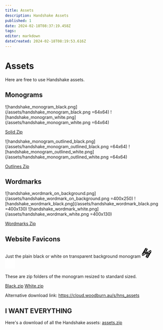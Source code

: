 ```yaml
---
title: Assets
description: Handshake Assets
published: 1
date: 2024-02-18T08:37:19.458Z
tags: 
editor: markdown
dateCreated: 2024-02-18T08:19:53.616Z
---
```


# Assets

Here are free to use Handshake assets.


## Monograms
![handshake_monogram_black.png](/assets/handshake_monogram_black.png =64x64) ![handshake_monogram_white.png](/assets/handshake_monogram_white.png =64x64)


[Solid Zip](/files/handshake_monogram_solid.zip)

![handshake_monogram_outlined_black.png](/assets/handshake_monogram_outlined_black.png =64x64) ![handshake_monogram_outlined_white.png](/assets/handshake_monogram_outlined_white.png =64x64)

[Outlines Zip](/files/handshake_monogram_outlined.zip)

## Wordmarks

![handshake_wordmark_on_background.png](/assets/handshake_wordmark_on_background.png =400x250)
![handshake_wordmark_black.png](/assets/handshake_wordmark_black.png =400x130)
![handshake_wordmark_white.png](/assets/handshake_wordmark_white.png =400x130)

[Wordmarks Zip](/files/handshake_wordmark.zip)


## Website Favicons
Just the plain black or white on transparent background monogram 
![favicon-32x32.png](/black_website_icons/favicon-32x32.png) ![favicon-32x32.png](/white_website_icons/favicon-32x32.png)

These are zip folders of the monogram resized to standard sized.

[Black.zip](/files/hns_black.zip)
[White.zip](/files/hns_white.zip)

Alternative download link:
https://cloud.woodburn.au/s/hns_assets

## I WANT EVERYTHING
Here's a download of all the Handshake assets: [assets.zip](/files/assets.zip)
